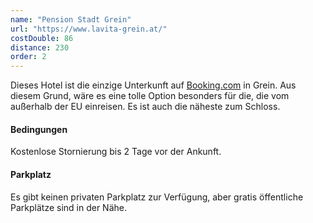 ```yaml
---
name: "Pension Stadt Grein"
url: "https://www.lavita-grein.at/"
costDouble: 86
distance: 230
order: 2
---
```


Dieses Hotel ist die einzige Unterkunft auf <a href="https://www.booking.com/hotel/at/pension-stadt-grein.en-gb.html?checkin=2021-08-27;checkout=2021-08-29;group_adults=2" target="_blank" rel="noreferrer">Booking.com</a> in Grein. Aus diesem Grund, wäre es eine tolle Option besonders für die, die vom außerhalb der EU einreisen. Es ist auch die näheste zum Schloss.

#### Bedingungen

Kostenlose Stornierung bis 2 Tage vor der Ankunft.

#### Parkplatz

Es gibt keinen privaten Parkplatz zur Verfügung, aber gratis öffentliche Parkplätze sind in der Nähe.

